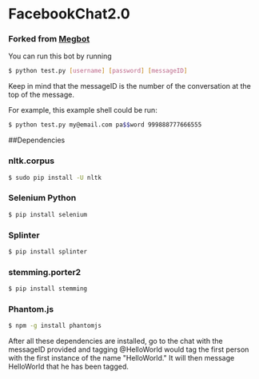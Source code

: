 # FacebookChat2.0

### Forked from [Megbot](https://github.com/maruthven/megbot)

You can run this bot by running 
```bash
$ python test.py [username] [password] [messageID] 
```

Keep in mind that the messageID is the number of the conversation at the top of the message.

For example, this example shell could be run: 
```bash
$ python test.py my@email.com pa$$word 999888777666555
```

##Dependencies

### nltk.corpus
```bash
$ sudo pip install -U nltk
```

### Selenium Python
```bash
$ pip install selenium
```

### Splinter
```bash
$ pip install splinter
```

### stemming.porter2
```bash
$ pip install stemming
```

### Phantom.js
```bash
$ npm -g install phantomjs
```

After all these dependencies are installed, go to the chat with the messageID provided and 
tagging @HelloWorld would tag the first person with the first instance of the name 
"HelloWorld."  It will then message HelloWorld that he has been tagged.

